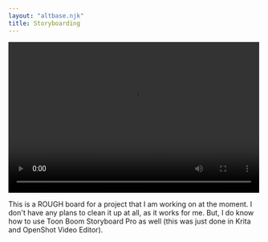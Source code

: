 ```yaml
---
layout: "altbase.njk"
title: Storyboarding
---
```

<video width="500" height="300" controls>
    <source src="/assets/images/videos/chevy_02v2.m4v" type="video/m4v">
    Your browser does not support the video tag
</video>

This is a ROUGH board for a project that I am working on at the moment. I don't have any plans to clean it up at all, as it works for me. But, I do know how to use Toon Boom Storyboard Pro as well (this was just done in Krita and OpenShot Video Editor).